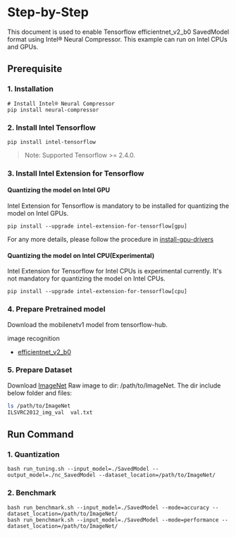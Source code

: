Step-by-Step
============

This document is used to enable Tensorflow efficientnet_v2_b0 SavedModel format using Intel® Neural Compressor.
This example can run on Intel CPUs and GPUs.


## Prerequisite

### 1. Installation
```shell
# Install Intel® Neural Compressor
pip install neural-compressor
```
### 2. Install Intel Tensorflow
```shell
pip install intel-tensorflow
```
> Note: Supported Tensorflow >= 2.4.0.

### 3. Install Intel Extension for Tensorflow
#### Quantizing the model on Intel GPU
Intel Extension for Tensorflow is mandatory to be installed for quantizing the model on Intel GPUs.

```shell
pip install --upgrade intel-extension-for-tensorflow[gpu]
```
For any more details, please follow the procedure in [install-gpu-drivers](https://github.com/intel-innersource/frameworks.ai.infrastructure.intel-extension-for-tensorflow.intel-extension-for-tensorflow/blob/master/docs/install/install_for_gpu.md#install-gpu-drivers)

#### Quantizing the model on Intel CPU(Experimental)
Intel Extension for Tensorflow for Intel CPUs is experimental currently. It's not mandatory for quantizing the model on Intel CPUs.

```shell
pip install --upgrade intel-extension-for-tensorflow[cpu]
```

### 4. Prepare Pretrained model
Download the mobilenetv1 model from tensorflow-hub.

image recognition
- [efficientnet_v2_b0](https://tfhub.dev/google/imagenet/efficientnet_v2_imagenet1k_b0/classification/2)

### 5. Prepare Dataset

Download [ImageNet](http://www.image-net.org/) Raw image to dir: /path/to/ImageNet. The dir include below folder and files:

```bash
ls /path/to/ImageNet
ILSVRC2012_img_val  val.txt
```

## Run Command
### 1. Quantization
  ```shell
  bash run_tuning.sh --input_model=./SavedModel --output_model=./nc_SavedModel --dataset_location=/path/to/ImageNet/
  ```

### 2. Benchmark
  ```shell
  bash run_benchmark.sh --input_model=./SavedModel --mode=accuracy --dataset_location=/path/to/ImageNet/
  bash run_benchmark.sh --input_model=./SavedModel --mode=performance --dataset_location=/path/to/ImageNet/
  ```
